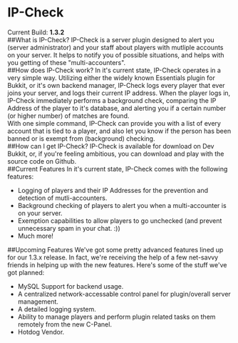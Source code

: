IP-Check
========
Current Build: **1.3.2**  
##What is IP-Check?
IP-Check is a server plugin designed to alert you (server administrator) and your staff about players with mutliple accounts on your server. It helps to notify you of possible situations, and helps with you getting of these "multi-accounters".  
##How does IP-Check work?
In it's current state, IP-Check operates in a very simple way. Utilizing either the widely known Essentials plugin for Bukkit, or it's own backend manager, IP-Check logs every player that ever joins your server, and logs their current IP address. When the player logs in, IP-Check immediately performs a background check, comparing the IP Address of the player to it's database, and alerting you if a certain number (or higher number) of matches are found.  
With one simple command, IP-Check can provide you with a list of every account that is tied to a player, and also let you know if the person has been banned or is exempt from (background) checking.  
##How can I get IP-Check?
IP-Check is available for download on Dev Bukkit, or, if you're feeling ambitious, you can download and play with the source code on Github.  
##Current Features
In it's current state, IP-Check comes with the following features:  
   * Logging of players and their IP Addresses for the prevention and detection of mutli-accounters.  
   * Background checking of players to alert you when a multi-accounter is on your server.  
   * Exemption capabilities to allow players to go unchecked (and prevent unnecessary spam in your chat. :))  
   * Much more!  

##Upcoming Features
We've got some pretty advanced features lined up for our 1.3.x release. In fact, we're receiving the help of a few net-savvy friends in helping up with the new features. Here's some of the stuff we've got planned:  
   * MySQL Support for backend usage.  
   * A centralized network-accessable control panel for plugin/overall server management.  
   * A detailed logging system. 
   * Ability to manage players and perform plugin related tasks on them remotely from the new C-Panel.  
   * Hotdog Vendor.  
